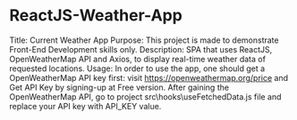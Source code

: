 # ReactJS-Weather-App
Title: Current Weather App
Purpose: This project is made to demonstrate Front-End Development skills only.
Description:  SPA that uses ReactJS, OpenWeatherMap API and Axios, to display real-time weather data of requested locations.
Usage:  In order to use the app, one should get a OpenWeatherMap API key first: visit https://openweathermap.org/price and Get API Key by signing-up at Free version. 
After gaining the OpenWeatherMap API, go to project src\hooks\useFetchedData.js file and replace your API key with API_KEY value.
